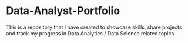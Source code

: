 # Data-Analyst-Portfolio
This is a repository that I have created to showcase skills, share projects and track my progress in Data Analytics / Data Science related topics.
